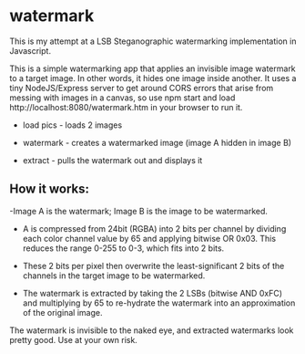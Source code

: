 # watermark

This is my attempt at a LSB Steganographic watermarking implementation in Javascript. 

This is a simple watermarking app that applies an invisible image watermark to a target image. In other words, it hides one image inside another. It uses a tiny NodeJS/Express server to get around CORS errors that arise from messing with images in a canvas, so use npm start and load http://localhost:8080/watermark.htm in your browser to run it. 
        
- load pics - loads 2 images

- watermark - creates a watermarked image (image A hidden in image B)

- extract - pulls the watermark out and displays it
  
    
## How it works:

-Image A is the watermark; Image B is the image to be watermarked.
        
- A is compressed from 24bit (RGBA) into 2 bits per channel by dividing each color channel value by 65 and applying bitwise OR 0x03. This reduces the range 0-255 to 0-3, which fits into 2 bits.
        
- These 2 bits per pixel then overwrite the least-significant 2 bits of the channels in the target image to be watermarked.  
        
- The watermark is extracted by taking the 2 LSBs (bitwise AND 0xFC) and multiplying by 65 to re-hydrate the watermark into an approximation of the original image.

The watermark is invisible to the naked eye, and extracted watermarks look pretty good. Use at your own risk.


